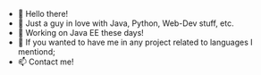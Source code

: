 - 👋 Hello there! 
- 👀 Just a guy in love with Java, Python, Web-Dev stuff, etc.
- 🌱 Working on Java EE these days!
- 💞️ If you wanted to have me in any project related to languages I mentiond;
- 📫 Contact me!

<!---
OrdinaryJetBrain/OrdinaryJetBrain is a ✨ special ✨ repository because its `README.md` (this file) appears on your GitHub profile.
You can click the Preview link to take a look at your changes.
--->
